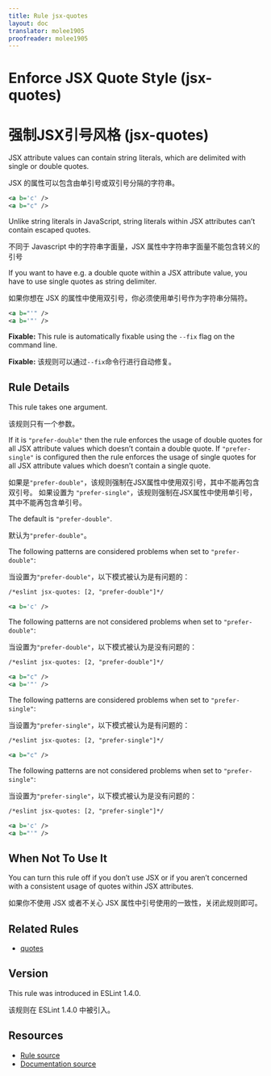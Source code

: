 ```yaml
---
title: Rule jsx-quotes
layout: doc
translator: molee1905
proofreader: molee1905
---
```

<!-- Note: No pull requests accepted for this file. See README.md in the root directory for details. -->

# Enforce JSX Quote Style (jsx-quotes)

# 强制JSX引号风格 (jsx-quotes)

JSX attribute values can contain string literals, which are delimited with single or double quotes.

JSX 的属性可以包含由单引号或双引号分隔的字符串。

```xml
<a b='c' />
<a b="c" />
```

Unlike string literals in JavaScript, string literals within JSX attributes can’t contain escaped quotes.

不同于 Javascript 中的字符串字面量，JSX 属性中字符串字面量不能包含转义的引号

If you want to have e.g. a double quote within a JSX attribute value, you have to use single quotes as string delimiter.

如果你想在 JSX 的属性中使用双引号，你必须使用单引号作为字符串分隔符。

```xml
<a b="'" />
<a b='"' />
```

**Fixable:** This rule is automatically fixable using the `--fix` flag on the command line.

**Fixable:** 该规则可以通过`--fix`命令行进行自动修复。

## Rule Details

This rule takes one argument.

该规则只有一个参数。

If it is `"prefer-double"` then the rule enforces the usage of double quotes for all JSX attribute values which doesn’t contain a double quote.
If `"prefer-single"` is configured then the rule enforces the usage of single quotes for all JSX attribute values which doesn’t contain a single quote.

如果是`"prefer-double"`，该规则强制在JSX属性中使用双引号，其中不能再包含双引号。
如果设置为 `"prefer-single"`，该规则强制在JSX属性中使用单引号，其中不能再包含单引号。

The default is `"prefer-double"`.

默认为`"prefer-double"`。

The following patterns are considered problems when set to `"prefer-double"`:

当设置为`"prefer-double"`，以下模式被认为是有问题的：

```xml
/*eslint jsx-quotes: [2, "prefer-double"]*/

<a b='c' />
```

The following patterns are not considered problems when set to `"prefer-double"`:

当设置为`"prefer-double"`，以下模式被认为是没有问题的：

```xml
/*eslint jsx-quotes: [2, "prefer-double"]*/

<a b="c" />
<a b='"' />
```

The following patterns are considered problems when set to `"prefer-single"`:

当设置为`"prefer-single"`，以下模式被认为是有问题的：

```xml
/*eslint jsx-quotes: [2, "prefer-single"]*/

<a b="c" />
```

The following patterns are not considered problems when set to `"prefer-single"`:

当设置为`"prefer-single"`，以下模式被认为是没有问题的：

```xml
/*eslint jsx-quotes: [2, "prefer-single"]*/

<a b='c' />
<a b="'" />
```

## When Not To Use It

You can turn this rule off if you don’t use JSX or if you aren’t concerned with a consistent usage of quotes within JSX attributes.

如果你不使用 JSX 或者不关心 JSX 属性中引号使用的一致性，关闭此规则即可。

## Related Rules

* [quotes](quotes)

## Version

This rule was introduced in ESLint 1.4.0.

该规则在 ESLint 1.4.0 中被引入。

## Resources

* [Rule source](https://github.com/eslint/eslint/tree/master/lib/rules/jsx-quotes.js)
* [Documentation source](https://github.com/eslint/eslint/tree/master/docs/rules/jsx-quotes.md)
